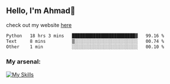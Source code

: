 
## Hello, I'm Ahmad👋

check out my website [here](https://ahmadalwi.com/)

<!--START_SECTION:waka-->

```txt
Python   18 hrs 3 mins   ████████████████████████▓   99.16 %
Text     8 mins          ▒░░░░░░░░░░░░░░░░░░░░░░░░   00.74 %
Other    1 min           ░░░░░░░░░░░░░░░░░░░░░░░░░   00.10 %
```

<!--END_SECTION:waka-->

### My arsenal:

[![My Skills](https://skillicons.dev/icons?i=js,ts,py,go,react,nextjs,svelte,nodejs,django,tailwind,html,css,sass,firebase,mongodb,postgres,mysql,redis,git,github,docker,vscode,figma,godot)](https://skillicons.dev)
